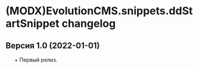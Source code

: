 # (MODX)EvolutionCMS.snippets.ddStartSnippet changelog


## Версия 1.0 (2022-01-01)
* \+ Первый релиз.


<link rel="stylesheet" type="text/css" href="https://DivanDesign.ru/assets/files/ddMarkdown.css" />
<style>ul{list-style:none;}</style>